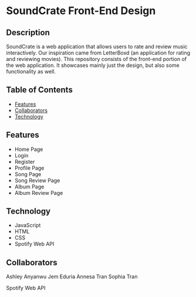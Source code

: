 # SoundCrate Front-End Design

## Description

SoundCrate is a web application that allows users to rate and review music interactively. Our inspiration came from LetterBoxd (an application for rating and reviewing movies). This repository consists of the front-end portion of the web application. It showcases mainly just the design, but also some functionality as well.

## Table of Contents
- [Features](#features)
- [Collaborators](#collaborators)
- [Technology](#technology)

## Features

- Home Page
- Login
- Register
- Profile Page
- Song Page
- Song Review Page
- Album Page
- Album Review Page

## Technology

- JavaScript
- HTML
- CSS
- Spotify Web API

## Collaborators

Ashley Anyanwu
Jem Eduria
Annesa Tran
Sophia Tran

Spotify Web API
